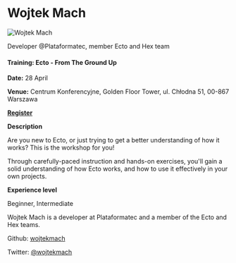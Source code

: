 # Wojtek Mach

![Wojtek Mach](http://s3.amazonaws.com/esl-conf-stg/media/files/000/000/929/thumbnail/wojtek.jpg?1573823233)

Developer @Plataformatec, member Ecto and Hex team

#### Training: Ecto - From The Ground Up

**Date:** 28 April

**Venue:** Centrum Konferencyjne, Golden Floor Tower, ul. Chłodna 51, 00-867 Warszawa

[**Register**](https://www.eventbrite.com/e/elixirconf-eu-2020-tickets-82221947057)

**Description**

Are you new to Ecto, or just trying to get a better understanding of how it works? This is the workshop for you!

Through carefully-paced instruction and hands-on exercises, you'll gain a solid understanding of how Ecto works, and how to use it effectively in your own projects.

**Experience level**

Beginner, Intermediate

Wojtek Mach is a developer at Plataformatec and a member of the Ecto and Hex teams.

Github: [wojtekmach](https://github.com/wojtekmach)

Twitter: [@wojtekmach](https://twitter.com/wojtekmach)

